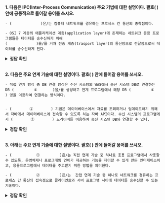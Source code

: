 **1. 다음은 IPC(Inter-Process Communication) 주요 기법에 대한 설명이다. 괄호(       ) 안에 공통적으로 들어갈 용어를 쓰시오.**
```
- (             )은/는 컴퓨터 네트워크를 경유하는 프로세스 간 통신의 종착점이다. 

- OSI 7 계층의 애플리케이션 계층(application layer)에 존재하는 네트워크 응용 프로그램들은 데이터를 송수신하기 위해 
(             )을/를 거쳐 전송 계층(trasport layer)의 통신망으로 전달함으로써 데이터를 송수신하게 된다.
```

<details>
<summary><b>정답 확인</b></summary>
<div markdown="1">

소켓(Socket)

</div>
</details>
</br>


**2. 다음은 주요 연계 기술에 대한 설명이다. 괄호(       ) 안에 들어갈 용어를 쓰시오.**
```
- 직접 연계 방식 중 DB 연결 방식은 수신 시스템의 WAS에서 송신 시스템 DB로 연결하는 DB (         ①       )을/를 생성하고 연계 프로그램에서 해당 DB (         ①       ) 명을 이용하여 연결하는 방식이다.
​

- (        ②        ) 기법은 데이터베이스에서 자료를 조회하거나 업데이트하기 위해서 자바에서 데이터베이스에 접속할 수 있도록 하는 자바 API이다. 수신 시스템의 프로그램에서 (        ②        ) 드라이버를 이용하여 송신 시스템 DB와 연결할 수 있다.
```

<details>
<summary><b>정답 확인</b></summary>
<div markdown="1">

1. 커넥션 풀(Connection Pool)

2. JDBC(Java DataBase Connectivity)

</div>
</details>
</br>

**3. 아래는 주요 연계 기술에 대한 설명이다. 괄호( ) 안에 들어갈 용어를 쓰시오.**
```
- (           ①         )은/는 직접 연계 기술 중 하나로 응용 프로그램에서 사용할 수 있도록, 운영체제나 프로그래밍 언어가 제공하는 기능을 제어할 수 있게 만든 인터페이스이고, 응용프로그램에서 데이터를 주고받기 위한 방법을 의미한다.

- (           ②         )은/는  간접 연계 기술 중 하나로 네트워크를 경유하는 프로세스 간 통신의 접속점으로 클라이언트와 서버 프로그램 사이에 데이터를 송수신할 수 있는 기술이다.
```

<details>
<summary><b>정답 확인</b></summary>
<div markdown="1">

1. API(Application Programming Interface)

2. 소켓(Socket)

</div>
</details>
</br>